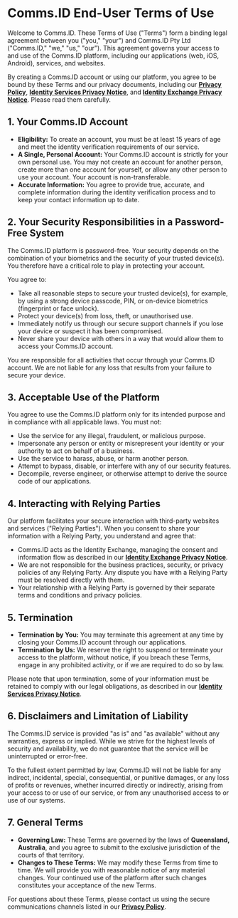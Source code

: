 # **Comms.ID End-User Terms of Use**

<!--
**Last Updated:** [automatically managed by CI/CD pipeline using Git history]
**Version:** [Automated from package.json]
-->

Welcome to Comms.ID. These Terms of Use ("Terms") form a binding legal agreement between you ("you," "your") and Comms.ID Pty Ltd ("Comms.ID," "we," "us," "our"). This agreement governs your access to and use of the Comms.ID platform, including our applications (web, iOS, Android), services, and websites.

By creating a Comms.ID account or using our platform, you agree to be bound by these Terms and our privacy documents, including our **[Privacy Policy](/privacy)**, **[Identity Services Privacy Notice](/privacy-identity-services)**, and **[Identity Exchange Privacy Notice](/privacy-identity-exchange)**. Please read them carefully.

## **1. Your Comms.ID Account**

- **Eligibility:** To create an account, you must be at least 15 years of age and meet the identity verification requirements of our service.
- **A Single, Personal Account:** Your Comms.ID account is strictly for your own personal use. You may not create an account for another person, create more than one account for yourself, or allow any other person to use your account. Your account is non-transferable.
- **Accurate Information:** You agree to provide true, accurate, and complete information during the identity verification process and to keep your contact information up to date.

## **2. Your Security Responsibilities in a Password-Free System**

The Comms.ID platform is password-free. Your security depends on the combination of your biometrics and the security of your trusted device(s). You therefore have a critical role to play in protecting your account.

You agree to:

- Take all reasonable steps to secure your trusted device(s), for example, by using a strong device passcode, PIN, or on-device biometrics (fingerprint or face unlock).
- Protect your device(s) from loss, theft, or unauthorised use.
- Immediately notify us through our secure support channels if you lose your device or suspect it has been compromised.
- Never share your device with others in a way that would allow them to access your Comms.ID account.

You are responsible for all activities that occur through your Comms.ID account. We are not liable for any loss that results from your failure to secure your device.

## **3. Acceptable Use of the Platform**

You agree to use the Comms.ID platform only for its intended purpose and in compliance with all applicable laws. You must not:

- Use the service for any illegal, fraudulent, or malicious purpose.
- Impersonate any person or entity or misrepresent your identity or your authority to act on behalf of a business.
- Use the service to harass, abuse, or harm another person.
- Attempt to bypass, disable, or interfere with any of our security features.
- Decompile, reverse engineer, or otherwise attempt to derive the source code of our applications.

## **4. Interacting with Relying Parties**

Our platform facilitates your secure interaction with third-party websites and services ("Relying Parties"). When you consent to share your information with a Relying Party, you understand and agree that:

- Comms.ID acts as the Identity Exchange, managing the consent and information flow as described in our **[Identity Exchange Privacy Notice](/privacy-identity-exchange)**.
- We are not responsible for the business practices, security, or privacy policies of any Relying Party. Any dispute you have with a Relying Party must be resolved directly with them.
- Your relationship with a Relying Party is governed by their separate terms and conditions and privacy policies.

## **5. Termination**

- **Termination by You:** You may terminate this agreement at any time by closing your Comms.ID account through our applications.
- **Termination by Us:** We reserve the right to suspend or terminate your access to the platform, without notice, if you breach these Terms, engage in any prohibited activity, or if we are required to do so by law.

Please note that upon termination, some of your information must be retained to comply with our legal obligations, as described in our **[Identity Services Privacy Notice](/privacy-identity-services)**.

## **6. Disclaimers and Limitation of Liability**

The Comms.ID service is provided "as is" and "as available" without any warranties, express or implied. While we strive for the highest levels of security and availability, we do not guarantee that the service will be uninterrupted or error-free.

To the fullest extent permitted by law, Comms.ID will not be liable for any indirect, incidental, special, consequential, or punitive damages, or any loss of profits or revenues, whether incurred directly or indirectly, arising from your access to or use of our service, or from any unauthorised access to or use of our systems.

## **7. General Terms**

- **Governing Law:** These Terms are governed by the laws of **Queensland, Australia**, and you agree to submit to the exclusive jurisdiction of the courts of that territory.
- **Changes to These Terms:** We may modify these Terms from time to time. We will provide you with reasonable notice of any material changes. Your continued use of the platform after such changes constitutes your acceptance of the new Terms.

For questions about these Terms, please contact us using the secure communications channels listed in our **[Privacy Policy](/privacy)**.
